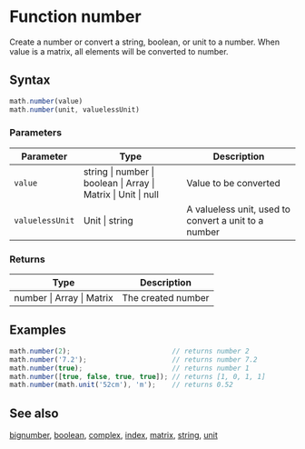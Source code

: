 # Function number

Create a number or convert a string, boolean, or unit to a number.
When value is a matrix, all elements will be converted to number.


## Syntax

```js
math.number(value)
math.number(unit, valuelessUnit)
```

### Parameters

Parameter | Type | Description
--------- | ---- | -----------
`value` | string &#124; number &#124; boolean &#124; Array &#124; Matrix &#124; Unit &#124; null | Value to be converted
`valuelessUnit` | Unit &#124; string | A valueless unit, used to convert a unit to a number

### Returns

Type | Description
---- | -----------
number &#124; Array &#124; Matrix | The created number


## Examples

```js
math.number(2);                         // returns number 2
math.number('7.2');                     // returns number 7.2
math.number(true);                      // returns number 1
math.number([true, false, true, true]); // returns [1, 0, 1, 1]
math.number(math.unit('52cm'), 'm');    // returns 0.52
```


## See also

[bignumber](bignumber.md),
[boolean](boolean.md),
[complex](complex.md),
[index](index.md),
[matrix](matrix.md),
[string](string.md),
[unit](unit.md)


<!-- Note: This file is automatically generated from source code comments. Changes made in this file will be overridden. -->
